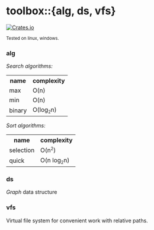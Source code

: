 # toolbox::{alg, ds, vfs}

[![Crates.io](https://img.shields.io/crates/l/toolbox.svg)](https://github.com/torkve/shotwellvfs/blob/master/LICENSE)

<small>Tested on linux, windows.</small>

### alg
*Search algorithms:*
<table>
<tr><th>name</th><th>complexity</th></tr>
<tr><td>max</td> <td>O(n)</td></tr>
<tr><td>min</td> <td>O(n)</td></tr>
<tr><td>binary</td> <td>O(log<sub><small>2</small></sub>n)</td></tr>
</table>

*Sort algorithms:*
<table>
<tr><th>name</th><th>complexity</th></tr>
<tr><td>selection</td> <td>O(n<sup><small>2</small></sup>)</td></tr>
<tr><td>quick</td> <td>O(n log<sub><small>2</small></sub>n)</td></tr>
</table>

### ds
*Graph* data structure

### vfs
Virtual file system for convenient work with relative paths.